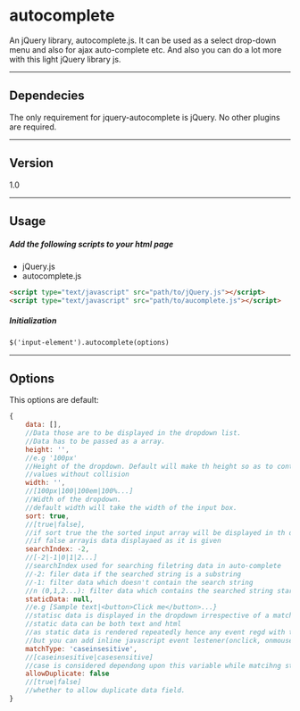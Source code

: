 autocomplete
============

An jQuery library, autocomplete.js. It can be used as a select drop-down menu and also for ajax auto-complete etc. And also you can do a lot more with this light jQuery library js.

----

Dependecies
------------
The only requirement for jquery-autocomplete is jQuery. No other plugins are required.

---
Version
----
1.0

---

Usage
-----
##### Add the following scripts to your html page

* jQuery.js
* autocomplete.js

```html
<script type="text/javascript" src="path/to/jQuery.js"></script>
<script type="text/javascript" src="path/to/aucomplete.js"></script>
```

##### Initialization



```html
$('input-element').autocomplete(options)
```

-----
Options
-------
This options are default:

```js
{
    data: [],
    //Data those are to be displayed in the dropdown list. 
    //Data has to be passed as a array.
    height: '',
    //e.g '100px'
    //Height of the dropdown. Default will make th height so as to contain all 
    //values without collision
    width: '',
    //[100px|100|100em|100%...]
    //Width of the dropdown.
    //default width will take the width of the input box.
    sort: true,
    //[true|false],
    //if sort true the the sorted input array will be displayed in th dropdown
    //if false arrayis data displayaed as it is given
    searchIndex: -2,
    //[-2|-1|0|1|2...]
    //searchIndex used for searching filetring data in auto-complete
    //-2: filer data if the searched string is a substring
    //-1: filter data which doesn't contain the search string
    //n (0,1,2...): filter data which contains the searched string starting from index n
    staticData: null,
    //e.g [Sample text|<button>Click me</button>...}
    //statisc data is displayed in the dropdown irrespective of a match or not.
    //static data can be both text and html
    //as static data is rendered repeatedly hence any event regd with this data may lost
    //but you can add inline javascript event lestener(onclick, onmouseover etc)
    matchType: 'caseinsesitive',
    //[caseinsesitive|casesensitive]
    //case is considered dependong upon this variable while matcihng string
    allowDuplicate: false
    //[true|false]
    //whether to allow duplicate data field.
}

```
